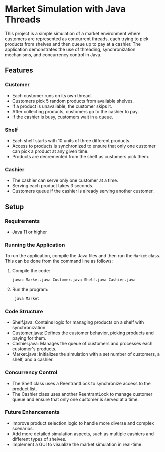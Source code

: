 # Market Simulation with Java Threads

This project is a simple simulation of a market environment where customers are represented as concurrent threads, each trying to pick products from shelves and then queue up to pay at a cashier. The application demonstrates the use of threading, synchronization mechanisms, and concurrency control in Java.

## Features

### Customer
- Each customer runs on its own thread.
- Customers pick 5 random products from available shelves.
- If a product is unavailable, the customer skips it.
- After collecting products, customers go to the cashier to pay.
- If the cashier is busy, customers wait in a queue.

### Shelf
- Each shelf starts with 10 units of three different products.
- Access to products is synchronized to ensure that only one customer can pick a product at any given time.
- Products are decremented from the shelf as customers pick them.

### Cashier
- The cashier can serve only one customer at a time.
- Serving each product takes 3 seconds.
- Customers queue if the cashier is already serving another customer.

## Setup

### Requirements
- Java 11 or higher

### Running the Application
To run the application, compile the Java files and then run the `Market` class. This can be done from the command line as follows:

1. Compile the code:
   ```bash
   javac Market.java Customer.java Shelf.java Cashier.java

2. Run the program:
   ```bash
    java Market

### Code Structure
- Shelf.java: Contains logic for managing products on a shelf with synchronization.
- Customer.java: Defines the customer behavior, picking products and paying for them.
- Cashier.java: Manages the queue of customers and processes each customer's products.
- Market.java: Initializes the simulation with a set number of customers, a shelf, and a cashier.

### Concurrency Control
- The Shelf class uses a ReentrantLock to synchronize access to the product list.
- The Cashier class uses another ReentrantLock to manage customer queue and ensure that only one customer is served at a time.

### Future Enhancements
- Improve product selection logic to handle more diverse and complex scenarios.
- Add more detailed simulation aspects, such as multiple cashiers and different types of shelves.
- Implement a GUI to visualize the market simulation in real-time.